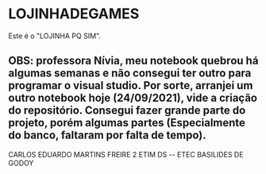# LOJINHADEGAMES
Este é o "LOJINHA PQ SIM".

OBS: professora Nívia, meu notebook quebrou há algumas semanas e não consegui ter outro para programar o visual studio. 
Por sorte, arranjei um outro notebook hoje (24/09/2021), vide a criação do repositório.
Consegui fazer grande parte do projeto, porém algumas partes (Especialmente do banco, faltaram por falta de tempo).
--------------------------
CARLOS EDUARDO MARTINS FREIRE
2 ETIM DS -- ETEC BASILIDES DE GODOY
